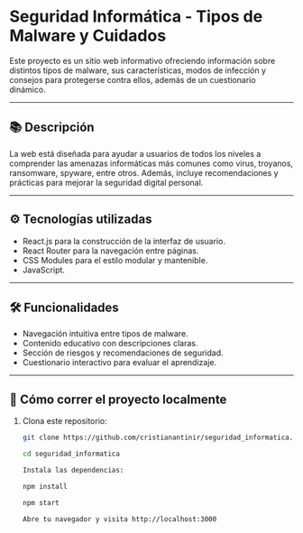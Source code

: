 # Seguridad Informática - Tipos de Malware y Cuidados

Este proyecto es un sitio web informativo ofreciendo información sobre distintos tipos de malware, sus características, modos de infección y consejos para protegerse contra ellos, además de un cuestionario dinámico.

---

## 📚 Descripción

La web está diseñada para ayudar a usuarios de todos los niveles a comprender las amenazas informáticas más comunes como virus, troyanos, ransomware, spyware, entre otros. Además, incluye recomendaciones y prácticas para mejorar la seguridad digital personal.

---

## ⚙️ Tecnologías utilizadas

- React.js para la construcción de la interfaz de usuario.
- React Router para la navegación entre páginas.
- CSS Modules para el estilo modular y mantenible.
- JavaScript.

---

## 🛠️ Funcionalidades

- Navegación intuitiva entre tipos de malware.
- Contenido educativo con descripciones claras.
- Sección de riesgos y recomendaciones de seguridad.
- Cuestionario interactivo para evaluar el aprendizaje.

---

## 🚀 Cómo correr el proyecto localmente

1. Clona este repositorio:
   ```bash
   git clone https://github.com/cristianantinir/seguridad_informatica.git

   cd seguridad_informatica

   Instala las dependencias:

   npm install

   npm start
 
   Abre tu navegador y visita http://localhost:3000
